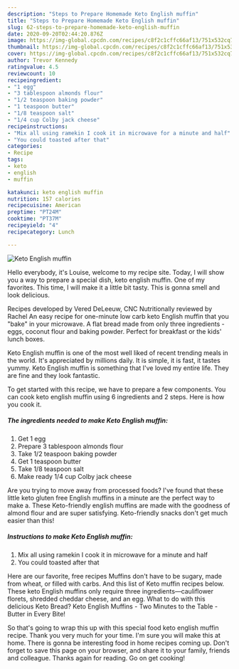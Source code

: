 ```yaml
---
description: "Steps to Prepare Homemade Keto English muffin"
title: "Steps to Prepare Homemade Keto English muffin"
slug: 62-steps-to-prepare-homemade-keto-english-muffin
date: 2020-09-20T02:44:20.876Z
image: https://img-global.cpcdn.com/recipes/c8f2c1cffc66af13/751x532cq70/keto-english-muffin-recipe-main-photo.jpg
thumbnail: https://img-global.cpcdn.com/recipes/c8f2c1cffc66af13/751x532cq70/keto-english-muffin-recipe-main-photo.jpg
cover: https://img-global.cpcdn.com/recipes/c8f2c1cffc66af13/751x532cq70/keto-english-muffin-recipe-main-photo.jpg
author: Trevor Kennedy
ratingvalue: 4.5
reviewcount: 10
recipeingredient:
- "1 egg"
- "3 tablespoon almonds flour"
- "1/2 teaspoon baking powder"
- "1 teaspoon butter"
- "1/8 teaspoon salt"
- "1/4 cup Colby jack cheese"
recipeinstructions:
- "Mix all using ramekin I cook it in microwave for a minute and half"
- "You could toasted after that"
categories:
- Recipe
tags:
- keto
- english
- muffin

katakunci: keto english muffin 
nutrition: 157 calories
recipecuisine: American
preptime: "PT24M"
cooktime: "PT37M"
recipeyield: "4"
recipecategory: Lunch

---
```



![Keto English muffin](https://img-global.cpcdn.com/recipes/c8f2c1cffc66af13/751x532cq70/keto-english-muffin-recipe-main-photo.jpg)

Hello everybody, it's Louise, welcome to my recipe site. Today, I will show you a way to prepare a special dish, keto english muffin. One of my favorites. This time, I will make it a little bit tasty. This is gonna smell and look delicious.

Recipes developed by Vered DeLeeuw, CNC Nutritionally reviewed by Rachel An easy recipe for one-minute low carb keto English muffin that you &#34;bake&#34; in your microwave. A flat bread made from only three ingredients - eggs, coconut flour and baking powder. Perfect for breakfast or the kids&#39; lunch boxes.

Keto English muffin is one of the most well liked of recent trending meals in the world. It's appreciated by millions daily. It is simple, it is fast, it tastes yummy. Keto English muffin is something that I've loved my entire life. They are fine and they look fantastic.


To get started with this recipe, we have to prepare a few components. You can cook keto english muffin using 6 ingredients and 2 steps. Here is how you cook it.

<!--inarticleads1-->

##### The ingredients needed to make Keto English muffin:

1. Get 1 egg
1. Prepare 3 tablespoon almonds flour
1. Take 1/2 teaspoon baking powder
1. Get 1 teaspoon butter
1. Take 1/8 teaspoon salt
1. Make ready 1/4 cup Colby jack cheese


Are you trying to move away from processed foods? I&#39;ve found that these little keto gluten free English muffins in a minute are the perfect way to make a. These Keto-friendly english muffins are made with the goodness of almond flour and are super satisfying. Keto-friendly snacks don&#39;t get much easier than this! 

<!--inarticleads2-->

##### Instructions to make Keto English muffin:

1. Mix all using ramekin I cook it in microwave for a minute and half
1. You could toasted after that


Here are our favorite, free recipes Muffins don&#39;t have to be sugary, made from wheat, or filled with carbs. And this list of Keto muffin recipes below. These keto English muffins only require three ingredients—cauliflower florets, shredded cheddar cheese, and an egg. What to do with this delicious Keto Bread? Keto English Muffins - Two Minutes to the Table - Butter in Every Bite! 

So that's going to wrap this up with this special food keto english muffin recipe. Thank you very much for your time. I'm sure you will make this at home. There is gonna be interesting food in home recipes coming up. Don't forget to save this page on your browser, and share it to your family, friends and colleague. Thanks again for reading. Go on get cooking!
